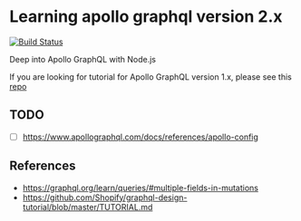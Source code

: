# Learning apollo graphql version 2.x

[![Build Status](https://travis-ci.org/mrdulin/apollo-graphql-tutorial.svg?branch=master)](https://travis-ci.org/mrdulin/apollo-graphql-tutorial)

Deep into Apollo GraphQL with Node.js

If you are looking for tutorial for Apollo GraphQL version 1.x, please see this [repo](https://github.com/mrdulin/apollo-server-express-starter)

## TODO

- [ ] https://www.apollographql.com/docs/references/apollo-config

## References

- https://graphql.org/learn/queries/#multiple-fields-in-mutations
- https://github.com/Shopify/graphql-design-tutorial/blob/master/TUTORIAL.md
